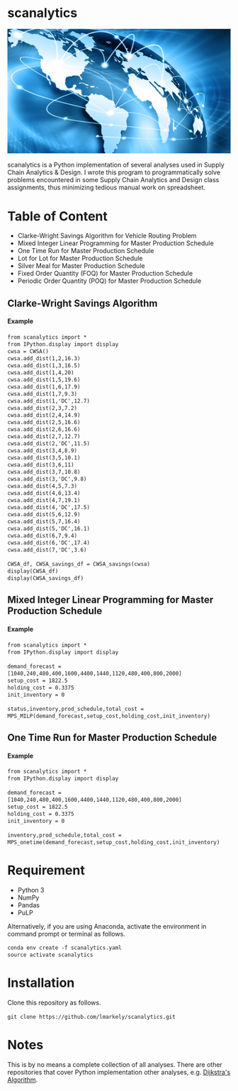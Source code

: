 # scanalytics

![Plot](scanalytics%20wallpaper.png)

scanalytics is a Python implementation of several analyses used in Supply Chain
Analytics & Design. I wrote this program to programmatically
solve problems encountered in some Supply Chain Analytics and Design class
assignments, thus minimizing tedious manual work on spreadsheet.

# Table of Content
* Clarke-Wright Savings Algorithm for Vehicle Routing Problem
* Mixed Integer Linear Programming for Master Production Schedule
* One Time Run for Master Production Schedule
* Lot for Lot for Master Production Schedule
* Silver Meal for Master Production Schedule
* Fixed Order Quantity (FOQ) for Master Production Schedule
* Periodic Order Quantity (POQ) for Master Production Schedule


## Clarke-Wright Savings Algorithm

#### Example

```
from scanalytics import *
from IPython.display import display
cwsa = CWSA()
cwsa.add_dist(1,2,16.3)
cwsa.add_dist(1,3,16.5)
cwsa.add_dist(1,4,20)
cwsa.add_dist(1,5,19.6)
cwsa.add_dist(1,6,17.9)
cwsa.add_dist(1,7,9.3)
cwsa.add_dist(1,'DC',12.7)
cwsa.add_dist(2,3,7.2)
cwsa.add_dist(2,4,14.9)
cwsa.add_dist(2,5,16.6)
cwsa.add_dist(2,6,16.6)
cwsa.add_dist(2,7,12.7)
cwsa.add_dist(2,'DC',11.5)
cwsa.add_dist(3,4,8.9)
cwsa.add_dist(3,5,10.1)
cwsa.add_dist(3,6,11)
cwsa.add_dist(3,7,10.8)
cwsa.add_dist(3,'DC',9.8)
cwsa.add_dist(4,5,7.3)
cwsa.add_dist(4,6,13.4)
cwsa.add_dist(4,7,19.1)
cwsa.add_dist(4,'DC',17.5)
cwsa.add_dist(5,6,12.9)
cwsa.add_dist(5,7,16.4)
cwsa.add_dist(5,'DC',16.1)
cwsa.add_dist(6,7,9.4)
cwsa.add_dist(6,'DC',17.4)
cwsa.add_dist(7,'DC',3.6)

CWSA_df, CWSA_savings_df = CWSA_savings(cwsa)
display(CWSA_df)
display(CWSA_savings_df)
```

## Mixed Integer Linear Programming for Master Production Schedule

#### Example

```
from scanalytics import *
from IPython.display import display

demand_forecast = [1040,240,480,400,1600,4400,1440,1120,480,400,800,2000]
setup_cost = 1822.5
holding_cost = 0.3375
init_inventory = 0

status,inventory,prod_schedule,total_cost = MPS_MILP(demand_forecast,setup_cost,holding_cost,init_inventory)
```

## One Time Run for Master Production Schedule

#### Example

```
from scanalytics import *
from IPython.display import display

demand_forecast = [1040,240,480,400,1600,4400,1440,1120,480,400,800,2000]
setup_cost = 1822.5
holding_cost = 0.3375
init_inventory = 0

inventory,prod_schedule,total_cost = MPS_onetime(demand_forecast,setup_cost,holding_cost,init_inventory)
```

# Requirement
* Python 3
* NumPy
* Pandas
* PuLP

Alternatively, if you are using Anaconda, activate the environment in
command prompt or terminal as follows.

```
conda env create -f scanalytics.yaml
source activate scanalytics
```

# Installation
Clone this repository as follows.

`git clone https://github.com/lmarkely/scanalytics.git`

# Notes
This is by no means a complete collection of all analyses. There are other
repositories that cover Python implementation other analyses, e.g. [Dijkstra's Algorithm](https://gist.github.com/econchick/4666413).
